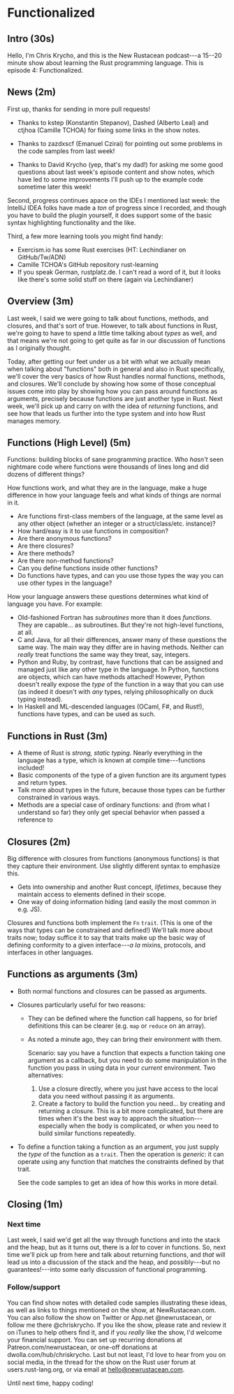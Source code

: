 # Functionalized

## Intro (30s)

Hello, I'm Chris Krycho, and this is the New Rustacean podcast---a 15--20 minute show about learning the Rust
programming language. This is episode 4: Functionalized.

## News (2m)

First up, thanks for sending in more pull requests!

- Thanks to kstep (Konstantin Stepanov), Dashed (Alberto  Leal) and ctjhoa (Camille TCHOA) for fixing some links in the
  show notes.

- Thanks to zazdxscf (Emanuel Czirai) for pointing out some problems in the code samples from last week!

- Thanks to David Krycho (yep, that's my dad!) for asking me some good questions about last week's episode content and
  show notes, which have led to some improvements I'll push up to the example code sometime later this week!

Second, progress continues apace on the IDEs I mentioned last week: the IntelliJ IDEA folks have made a *ton* of
progress since I recorded, and though you have to build the plugin yourself, it does support some of the basic syntax
highlighting functionality and the like.

Third, a few more learning tools you might find handy:

- Exercism.io has some Rust exercises (HT: Lechindianer on GitHub/Tw/ADN)
- Camille TCHOA's GitHub repository rust-learning
- If you speak German, rustplatz.de. I can't read a word of it, but it looks like there's some solid stuff on there
  (again via Lechindianer)

## Overview (3m)

Last week, I said we were going to talk about functions, methods, and closures, and that's sort of true. However, to
talk about functions in Rust, we're going to have to spend a little time talking about *types* as well, and that means
we're not going to get quite as far in our discussion of functions as I originally thought.

Today, after getting our feet under us a bit with what we actually mean when talking about "functions" both in general
and also in Rust specifically, we'll cover the very basics of how Rust handles normal functions, methods, and closures.
We'll conclude by showing how some of those conceptual issues come into play by showing how you can pass around
functions as arguments, precisely because functions are just another type in Rust. Next week, we'll pick up and carry
on with the idea of *returning* functions, and see how that leads us further into the type system and into how Rust
manages memory.

## Functions (High Level) (5m)

Functions: building blocks of sane programming practice. Who *hasn't* seen nightmare code where functions were
thousands of lines long and did dozens of different things?

How functions work, and what they are in the language, make a huge difference in how your language feels and what kinds
of things are normal in it.

- Are functions first-class members of the language, at the same level as any other object (whether an integer or a
  struct/class/etc. instance)?
- How hard/easy is it to use functions in composition?
- Are there anonymous functions?
- Are there closures?
- Are there methods?
- Are there non-method functions?
- Can you define functions inside other functions?
- Do functions have types, and can you use those types the way you can use other types in the language?

How your language answers these questions determines what kind of language you have. For example:

- Old-fashioned Fortran has *subroutines* more than it does *functions*. They are capable... as subroutines. But
  they're not high-level functions, at all.
- C and Java, for all their differences, answer many of these questions the same way. The main way they differ are in
  having methods. Neither can *really* treat functions the same way they treat, say, integers.
- Python and Ruby, by contrast, have functions that can be assigned and managed just like any other type in the
  language. In Python, functions are objects, which can have methods attached! However, Python doesn't really expose
  the *type* of the function in a way that you can use (as indeed it doesn't with *any* types, relying philosophically
  on duck typing instead).
- In Haskell and ML-descended languages (OCaml, F#, and Rust!), functions have types, and can be used as such.

## Functions in Rust (3m)

- A theme of Rust is *strong, static typing*. Nearly everything in the language has a type, which is known at compile
  time---functions included!
- Basic components of the type of a given function are its argument types and return types.
- Talk more about types in the future, because those types can be further constrained in various ways.
- Methods are a special case of ordinary functions: and (from what I understand so far) they only get special behavior
  when passed a reference to

## Closures (2m)

Big difference with closures from functions (anonymous functions) is that they capture their environment. Use slightly
different syntax to emphasize this.

- Gets into ownership and another Rust concept, *lifetimes*, because they maintain access to elements defined in their
  scope.
- One way of doing information hiding (and easily the most common in e.g. JS).

Closures and functions both implement the `Fn` `trait`. (This is one of the ways that types can be constrained and
defined!) We'll talk more about traits now; today suffice it to say that traits make up the basic way of defining
conformity to a given interface---*a la* mixins, protocols, and interfaces in other languages.

## Functions as arguments (3m)

- Both normal functions and closures can be passed as arguments.
- Closures particularly useful for two reasons:
  - They can be defined where the function call happens, so for brief definitions this can be clearer (e.g. `map` or
    `reduce` on an array).

  - As noted a minute ago, they can bring their environment with them.

    Scenario: say you have a function that expects a function taking one argument as a callback, but you need to do
    some manipulation in the function you pass in using data in your *current* environment. Two alternatives:

    1. Use a closure directly, where you just have access to the local data you need without passing it as arguments.
    2. Create a factory to build the function you need... by creating and returning a closure. This is a bit more
      complicated, but there are times when it's the best way to approach the situation---especially when the body is
      complicated, or when you need to build similar functions repeatedly.

- To define a function taking a function as an argument, you just supply the *type* of the function as a `trait`. Then
  the operation is *generic*: it can operate using any function that matches the constraints defined by that trait.

  See the code samples to get an idea of how this works in more detail.

## Closing (1m)

### Next time

Last week, I said we'd get all the way through functions and into the stack and the heap, but as it turns out, there is
a *lot* to cover in functions. So, next time we'll pick up from here and talk about returning functions, and *that*
will lead us into a discussion of the stack and the heap, and possibly---but no guarantees!---into some early
discussion of functional programming.

### Follow/support

You can find show notes with detailed code samples illustrating these ideas, as well as links to things mentioned on
the show, at NewRustacean.com. You can also follow the show on Twitter or App.net @newrustacean, or follow me there
@chriskrycho. If you like the show, please rate and review it on iTunes to help others find it, and if you *really*
like the show, I'd welcome your financial support. You can set up recurring donations at Patreon.com/newrustacean, or
one-off donations at dwolla.com/hub/chriskrycho. Last but not least, I'd love to hear from you on social media, in the
thread for the show on the Rust user forum at users.rust-lang.org, or via email at hello@newrustacean.com.

Until next time, happy coding!
